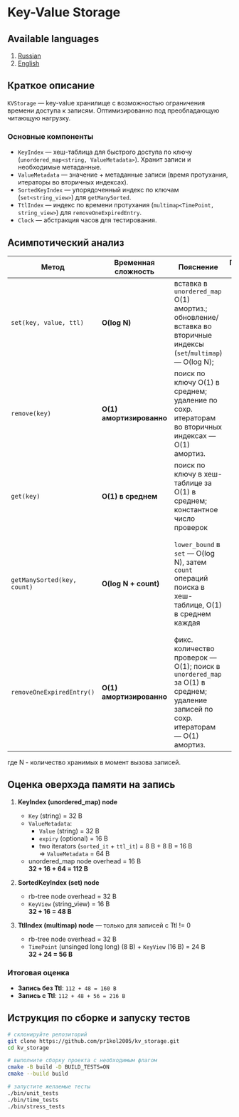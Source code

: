 # Key-Value Storage

## Available languages

1. [Russian](README.md)
2. [English](README-en.md)

## Краткое описание

`KVStorage` — key-value хранилище с возможностью ограничения времени доступа к записям. Оптимизированно под преобладающую читающую нагрузку.

### Основные компоненты

- `KeyIndex` — хеш-таблица для быстрого доступа по ключу (`unordered_map<string, ValueMetadata>`). Хранит записи и необходимые метаданные.
- `ValueMetadata` — значение + метаданные записи (время протухания, итераторы во вторичных индексах).
- `SortedKeyIndex` — упорядоченный индекс по ключам (`set<string_view>`) для `getManySorted`.
- `TtlIndex` — индекс по времени протухания (`multimap<TimePoint, string_view>`) для `removeOneExpiredEntry`.
- `Clock` — абстракция часов для тестирования.

## Асимпотический анализ

| Метод | Временная сложность | Пояснение | Пространственная сложность | Пояснение |
|-------|---------------------|-------------------|---------------------------:|--------------------|
| `set(key, value, ttl)` | **O(log N)** | вставка в `unordered_map` O(1) амортиз.; обновление/вставка во вторичные индексы (`set`/`multimap`) — O(log N); | **O(1)** | фикс. количество вспомогательных объектов |
| `remove(key)` | **O(1) амортизированно** | поиск по ключу O(1) в среднем; удаление по сохр. итераторам во вторичных индексах — O(1) амортиз. | **O(1)** | фикс. количество вспомогательных объектов |
| `get(key)` | **O(1) в среднем** | поиск по ключу в хеш-таблице за O(1) в среднем; константное число проверок | **O(1)** | фикс. количество вспомогательных объектов |
| `getManySorted(key, count)` | **O(log N + count)** | `lower_bound` в `set` — O(log N), затем `count` операций поиска в хеш-таблице, O(1) в среднем каждая | **O(count)** | в начале метода происходит аллокация O(count) памяти, в худш. случае ничего из этого не будет использоваться для возвращаемых значений |
| `removeOneExpiredEntry()` | **O(1) амортизированно** | фикс. количество проверок — O(1); поиск в `unordered_map` за O(1) в среднем; удаление записей по сохр. итераторам — O(1) амортиз. | **O(1)** | фикс. количество вспомогательных объектов |

где N - количество хранимых в момент вызова записей.

## Оценка оверхэда памяти на запись

1. **KeyIndex (unordered_map) node**  
   - `Key` (string) = 32 B
   - `ValueMetadata`:
     - `Value` (string) = 32 B
     - `expiry` (optional<TimePoint>) = 16 B
     - two iterators (`sorted_it` + `ttl_it`) = 8 B + 8 B = 16 B  
     => `ValueMetadata` = 64 B
   - unordered_map node overhead = 16 B  
**32 + 16 + 64 = 112 B**

2. **SortedKeyIndex (set) node**
   - rb-tree node overhead = 32 B
   - `KeyView` (string_view) = 16 B  
**32 + 16 = 48 B**

3. **TtlIndex (multimap) node** — только для записей с Ttl != 0
   - rb-tree node overhead = 32 B
   - `TimePoint` (unsinged long long) (8 B) + `KeyView` (16 B) = 24 B  
**32 + 24 = 56 B**

### Итоговая оценка

- **Запись без Ttl**: `112 + 48 = 160 B`  
- **Запись с Ttl**: `112 + 48 + 56 = 216 B`

## Иструкция по сборке и запуску тестов

```bash
# склонируйте репозиторий
git clone https://github.com/pr1kol2005/kv_storage.git
cd kv_storage

# выполните сборку проекта с необходимым флагом
cmake -B build -D BUILD_TESTS=ON
cmake --build build

# запустите желаемые тесты
./bin/unit_tests
./bin/time_tests
./bin/stress_tests
```
